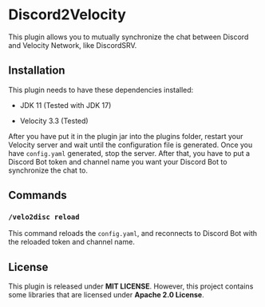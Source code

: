 # Discord2Velocity



This plugin allows you to mutually synchronize the chat between Discord and Velocity Network, like DiscordSRV.



## Installation

This plugin needs to have these dependencies installed:

- JDK 11 (Tested with JDK 17)

- Velocity 3.3 (Tested)

After you have put it in the plugin jar into the plugins folder, restart your Velocity server and wait until the configuration file is generated. Once you have ```config.yaml``` generated, stop the server. After that, you have to put a Discord Bot token and channel name you want your Discord Bot to synchronize the chat to.

## Commands

### ```/velo2disc reload``` 

This command reloads the ```config.yaml```, and reconnects to Discord Bot with the reloaded token and channel name.

## License

This plugin is released under **MIT LICENSE**. However, this project contains some libraries that are licensed under **Apache 2.0 License**.
